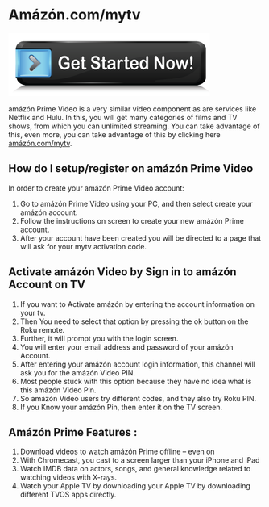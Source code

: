 # Amázón.com/mytv

[![Amázón.com/mytv](get-Started.png)](#)

amázón Prime Video is a very similar video component as are services like Netflix and Hulu. In this, you will get many categories of films and TV shows, from which you can unlimited streaming. You can take advantage of this, even more, you can take advantage of this by clicking here [amázón.com/mytv](https://amzon-com-mytv.github.io/).

## How do I setup/register on amázón Prime Video
In order to create your amázón Prime Video account:

1. Go to amázón Prime Video using your PC, and then select create your amázón account.
2. Follow the instructions on screen to create your new amázón Prime account.
3. After your account have been created you will be directed to a page that will ask for your mytv activation code.

## Activate amázón Video by Sign in to amázón Account on TV

1. If you want to Activate amázón by entering the account information on your tv.
2. Then You need to select that option by pressing the ok button on the Roku remote.
3. Further, it will prompt you with the login screen.
4. You will enter your email address and password of your amázón Account.
5. After entering your amázón account login information, this channel will ask you for the amázón Video PIN.
6. Most people stuck with this option because they have no idea what is this amázón Video Pin.
7. So amázón Video users try different codes, and they also try Roku PIN.
8. If you Know your amázón Pin, then enter it on the TV screen.

## Amázón Prime Features :

1. Download videos to watch amázón Prime offline – even on
2. With Chromecast, you cast to a screen larger than your iPhone and iPad
3. Watch IMDB data on actors, songs, and general knowledge related to watching videos with X-rays.
4. Watch your Apple TV by downloading your Apple TV by downloading different TVOS apps directly.
